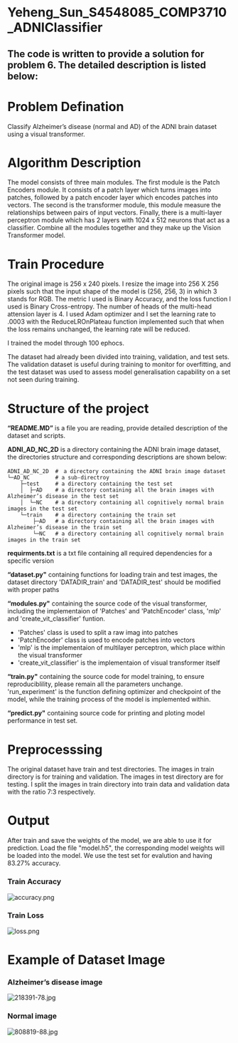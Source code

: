 # Yeheng_Sun_S4548085_COMP3710_ADNIClassifier

## The code is written to provide a solution for problem 6. The detailed description is listed below:

# Problem Defination

Classify Alzheimer’s disease (normal and AD) of the ADNI brain dataset using a visual transformer.

# Algorithm Description

The model consists of three main modules. The first module is the Patch Encoders module. It consists of a patch layer which turns images into patches, followed by a patch encoder layer which encodes patches into vectors. The second is the transformer module, this module measure the relationships between pairs of input vectors. Finally, there is a multi-layer perceptron module which has 2 layers with 1024 x 512 neurons that act as a classifier. Combine all the modules together and they make up the Vision Transformer model.

# Train Procedure

The original image is 256 x 240 pixels. I resize the image into 256 X 256 pixels such that the input shape of the model is (256, 256, 3) in which 3 stands for RGB. The metric I used is Binary Accuracy, and the loss function I used is Binary Cross-entropy. The number of heads of the multi-head attension layer is 4. I used Adam optimizer and I set the learning rate to .0003 with the ReduceLROnPlateau function implemented such that when the loss remains unchanged, the learning rate will be reduced.

I trained the model through 100 ephocs.

The dataset had already been divided into training, validation, and test sets. The validation dataset is useful during training to monitor for overfitting, and the test dataset was used to assess model generalisation capability on a set not seen during training.


# Structure of the project

**“README.MD”** is a file you are reading, provide detailed description of the dataset and scripts. 

**ADNI_AD_NC_2D** is a directory containing the ADNI brain image dataset, the directories structure and corresponding descriptions are shown below:

```
ADNI_AD_NC_2D  #　a directory containing the ADNI brain image dataset 
└─AD_NC        # a sub-directroy 
    ├─test     # a directory containing the test set 
    │  ├─AD    # a directory containing all the brain images with Alzheimer’s disease in the test set 
    │  └─NC    # a directory containing all cognitively normal brain images in the test set 
    └─train    # a directory containing the train set 
        ├─AD   # a directory containing all the brain images with Alzheimer’s disease in the train set 
        └─NC   # a directory containing all cognitively normal brain images in the train set 
```

**requirments.txt** is a txt file containing all required dependencies for a specific version

**“dataset.py"** containing functions for loading train and test images, the dataset directory 'DATADIR_train' and 'DATADIR_test' should be modified with proper paths

**“modules.py"** containing the source code of the visual transformer, including the implementaion of 'Patches' and 'PatchEncoder' class, 'mlp' and 'create_vit_classifier' funtion. 

- 'Patches' class is used to split a raw imag into patches
- 'PatchEncoder' class is used to encode patches into vectors
- 'mlp' is the implementaion of multilayer perceptron, which place within the visual transformer
- 'create_vit_classifier' is the implementaion of visual transformer itself

**“train.py"** containing the source code for model training, to ensure reproduciblility, please remain all the parameters unchange. 'run_experiment' is the function defining optimizer and checkpoint of the model, while the training process of the model is implemented within.

**“predict.py"** containing source code for printing and ploting model performance in test set.


# Preprocesssing
The original dataset have train and test directories. The images in train directory is for training and validation. The images in test directory are for testing. I split the images in train directory into train data and validation data with the ratio 7:3 respectively.


# Output
After train and save the weights of the model, we are able to use it for prediction. Load the file "model.h5", the corresponding model weights will be loaded into the model. We use the test set for evalution and having 83.27% accuracy.

### Train Accuracy
![accuracy.png](https://i.postimg.cc/T3MqvL7w/accuracy.png)

### Train Loss
![loss.png](https://i.postimg.cc/tC5ZJ1YM/loss.png)


# Example of Dataset Image

### Alzheimer’s disease image
![218391-78.jpg](https://i.postimg.cc/2jLcjkKh/218391-78.jpg)

### Normal image
![808819-88.jpg](https://i.postimg.cc/Gh8CCnk5/808819-88.jpg)